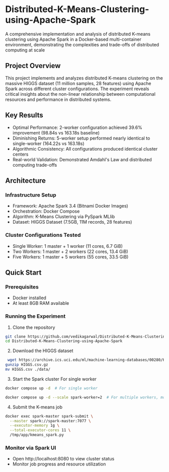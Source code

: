 # Distributed-K-Means-Clustering-using-Apache-Spark

A comprehensive implementation and analysis of distributed K-means clustering using Apache Spark in a Docker-based multi-container environment, demonstrating the complexities and trade-offs of distributed computing at scale

 ## Project Overview
This project implements and analyzes distributed K-means clustering on the massive HIGGS dataset (11 million samples, 28 features) using Apache Spark across different cluster configurations. The experiment reveals critical insights about the non-linear relationship between computational resources and performance in distributed systems.

## Key Results

- Optimal Performance: 2-worker configuration achieved 39.6% improvement (98.84s vs 163.18s baseline)
- Diminishing Returns: 5-worker setup performed nearly identical to single-worker (164.22s vs 163.18s)
- Algorithmic Consistency: All configurations produced identical cluster centers
- Real-world Validation: Demonstrated Amdahl's Law and distributed computing trade-offs

## Architecture

### Infrastructure Setup

- Framework: Apache Spark 3.4 (Bitnami Docker Images)
- Orchestration: Docker Compose
- Algorithm: K-Means Clustering via PySpark MLlib
- Dataset: HIGGS Dataset (7.5GB, 11M records, 28 features)

### Cluster Configurations Tested

- Single Worker: 1 master + 1 worker (11 cores, 6.7 GiB)
- Two Workers: 1 master + 2 workers (22 cores, 13.4 GiB)
- Five Workers: 1 master + 5 workers (55 cores, 33.5 GiB)

## Quick Start

### Prerequisites

- Docker installed
- At least 8GB RAM available

### Running the Experiment

1. Clone the repository
```bash
git clone https://github.com/vedikagarwal/Distributed-K-Means-Clustering-using-Apache-Spark.git
cd Distributed-K-Means-Clustering-using-Apache-Spark
```

2. Download the HIGGS dataset
```bash
 wget https://archive.ics.uci.edu/ml/machine-learning-databases/00280/HIGGS.csv.gz
gunzip HIGGS.csv.gz
mv HIGGS.csv ./data/
```

3. Start the Spark cluster For single worker
```bash
docker compose up -d  # For single worker

docker compose up -d --scale spark-worker=2  # For multiple workers, modify docker-compose.yml and scale the worker service
```

4. Submit the K-means job

```bash
docker exec spark-master spark-submit \
  --master spark://spark-master:7077 \
  --executor-memory 1g \
  --total-executor-cores 11 \
  /tmp/app/kmeans_spark.py
```

### Monitor via Spark UI

- Open http://localhost:8080 to view cluster status
- Monitor job progress and resource utilization
